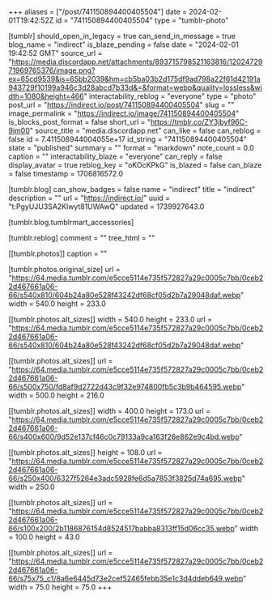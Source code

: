 +++
aliases = ["/post/741150894400405504"]
date = 2024-02-01T19:42:52Z
id = "741150894400405504"
type = "tumblr-photo"

[tumblr]
should_open_in_legacy = true
can_send_in_message = true
blog_name = "indirect"
is_blaze_pending = false
date = "2024-02-01 19:42:52 GMT"
source_url = "https://media.discordapp.net/attachments/893715798521163816/1202472971969765376/image.png?ex=65cd9539&is=65bb2039&hm=cb5ba03b2d175df9ad798a22f61d42191a943729f10199a946c3d28abcd7b33d&=&format=webp&quality=lossless&width=1080&height=466"
interactability_reblog = "everyone"
type = "photo"
post_url = "https://indirect.io/post/741150894400405504"
slug = ""
image_permalink = "https://indirect.io/image/741150894400405504"
is_blocks_post_format = false
short_url = "https://tmblr.co/ZY3jbyf96C-9im00"
source_title = "media.discordapp.net"
can_like = false
can_reblog = false
id = 7.411508944004055e+17
id_string = "741150894400405504"
state = "published"
summary = ""
format = "markdown"
note_count = 0.0
caption = ""
interactability_blaze = "everyone"
can_reply = false
display_avatar = true
reblog_key = "oKOcKPkG"
is_blazed = false
can_blaze = false
timestamp = 1706816572.0

[tumblr.blog]
can_show_badges = false
name = "indirect"
title = "indirect"
description = ""
url = "https://indirect.io/"
uuid = "t:PgyUJU3SA2Klwyt81UWAwQ"
updated = 1739927643.0

[tumblr.blog.tumblrmart_accessories]

[tumblr.reblog]
comment = ""
tree_html = ""

[[tumblr.photos]]
caption = ""

[tumblr.photos.original_size]
url = "https://64.media.tumblr.com/e5cce5114e735f572827a29c0005c7bb/0ceb22d467661a06-66/s540x810/604b24a80e528f43242df68cf05d2b7a29048daf.webp"
width = 540.0
height = 233.0

[[tumblr.photos.alt_sizes]]
width = 540.0
height = 233.0
url = "https://64.media.tumblr.com/e5cce5114e735f572827a29c0005c7bb/0ceb22d467661a06-66/s540x810/604b24a80e528f43242df68cf05d2b7a29048daf.webp"

[[tumblr.photos.alt_sizes]]
url = "https://64.media.tumblr.com/e5cce5114e735f572827a29c0005c7bb/0ceb22d467661a06-66/s500x750/fd8af9d2722d43c9f32e974800fb5c3b9b464595.webp"
width = 500.0
height = 216.0

[[tumblr.photos.alt_sizes]]
width = 400.0
height = 173.0
url = "https://64.media.tumblr.com/e5cce5114e735f572827a29c0005c7bb/0ceb22d467661a06-66/s400x600/9d52e137cf46c0c79133a9ca163f26e862e9c4bd.webp"

[[tumblr.photos.alt_sizes]]
height = 108.0
url = "https://64.media.tumblr.com/e5cce5114e735f572827a29c0005c7bb/0ceb22d467661a06-66/s250x400/6327f5264e3adc5928fe6d5a7853f3825d74a695.webp"
width = 250.0

[[tumblr.photos.alt_sizes]]
url = "https://64.media.tumblr.com/e5cce5114e735f572827a29c0005c7bb/0ceb22d467661a06-66/s100x200/2b1186876154d8524517babba8313ff15d06cc35.webp"
width = 100.0
height = 43.0

[[tumblr.photos.alt_sizes]]
url = "https://64.media.tumblr.com/e5cce5114e735f572827a29c0005c7bb/0ceb22d467661a06-66/s75x75_c1/8a6e6445d73e2cef52465febb35e1c3d4ddeb649.webp"
width = 75.0
height = 75.0
+++
